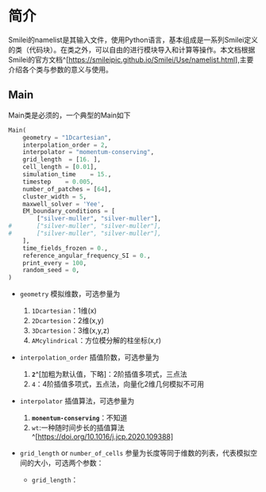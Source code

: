 # 简介

Smilei的namelist是其输入文件，使用Python语言，基本组成是一系列Smilei定义的类（代码块）。在类之外，可以自由的进行模块导入和计算等操作。本文档根据Smilei的官方文档^[<https://smileipic.github.io/Smilei/Use/namelist.html>],主要介绍各个类与参数的意义与使用。

## Main

Main类是必须的，一个典型的Main如下

```python
Main(
    geometry = "1Dcartesian",
    interpolation_order = 2,
    interpolator = "momentum-conserving",
    grid_length  = [16. ],
    cell_length = [0.01],
    simulation_time    = 15.,
    timestep    = 0.005,
    number_of_patches = [64],
    cluster_width = 5,
    maxwell_solver = 'Yee',
    EM_boundary_conditions = [
        ["silver-muller", "silver-muller"],
#       ["silver-muller", "silver-muller"],
#       ["silver-muller", "silver-muller"],
    ],
    time_fields_frozen = 0.,
    reference_angular_frequency_SI = 0.,
    print_every = 100,
    random_seed = 0,
)
```

- `geometry`
  模拟维数，可选参量为
  1. `1Dcartesian`：1维(x)
  1. `2Dcartesion`：2维(x,y)
  1. `3Dcartesion`：3维(x,y,z)
  1. `AMcylindrical`：方位模分解的柱坐标(x,r)

- `interpolation_order`
  插值阶数，可选参量为
  1. **`2`**^[加粗为默认值，下略]：2阶插值多项式，三点法
  1. `4`：4阶插值多项式，五点法，向量化2维几何模拟不可用

- `interpolator`
  插值算法，可选参量为
  1. **`monentum-conserving`**：不知道
  1. `wt`:一种随时间步长的插值算法^[https://doi.org/10.1016/j.jcp.2020.109388]

- `grid_length` or `number_of_cells`
  参量为长度等同于维数的列表，代表模拟空间的大小，可选两个参数：
  - `grid_length`：
  